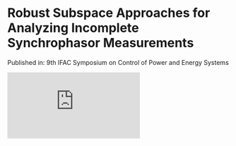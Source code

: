 # Robust Subspace Approaches for Analyzing Incomplete Synchrophasor Measurements
Published in: 9th IFAC Symposium on Control of Power and Energy Systems

<embed src="https://github.com/young-hwanlee/CPES15/files/4888098/23bus_system-eps-converted-to.pdf" type="application/pdf">
